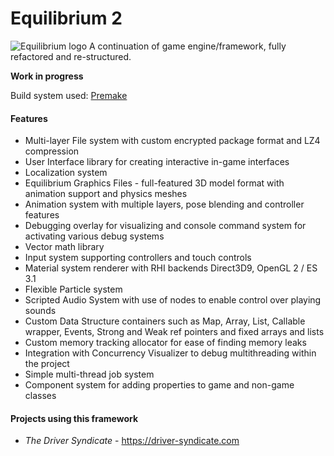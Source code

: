 # Equilibrium 2

![Equilibrium logo](https://i.ibb.co/dpyGps8/eq2-engine-logo.jpg)
A continuation of game engine/framework, fully refactored and re-structured.

**Work in progress**

Build system used: [Premake](https://premake.github.io/)

#### Features
- Multi-layer File system with custom encrypted package format and LZ4 compression
- User Interface library for creating interactive in-game interfaces
- Localization system
- Equilibrium Graphics Files - full-featured 3D model format with animation support and physics meshes
- Animation system with multiple layers, pose blending and controller features
- Debugging overlay for visualizing and console command system for activating various debug systems
- Vector math library
- Input system supporting controllers and touch controls
- Material system renderer with RHI backends Direct3D9, OpenGL 2 / ES 3.1
- Flexible Particle system
- Scripted Audio System with use of nodes to enable control over playing sounds
- Custom Data Structure containers such as Map, Array, List, Callable wrapper, Events, Strong and Weak ref pointers and fixed arrays and lists
- Custom memory tracking allocator for ease of finding memory leaks
- Integration with Concurrency Visualizer to debug multithreading within the project
- Simple multi-thread job system
- Component system for adding properties to game and non-game classes

#### Projects using this framework
- *The Driver Syndicate* - https://driver-syndicate.com
